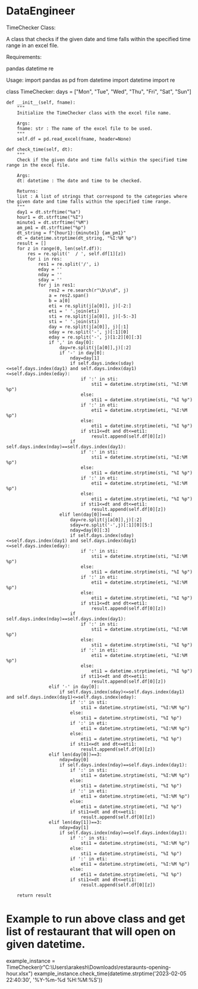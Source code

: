 # DataEngineer
TimeChecker Class:

A class that checks if the given date and time falls within the specified time range in an excel file.

Requirements:

pandas
datetime
re

Usage:
import pandas as pd
from datetime import datetime
import re

class TimeChecker:
    days = ["Mon", "Tue", "Wed", "Thu", "Fri", "Sat", "Sun"]

    def __init__(self, fname):
        """
        Initialize the TimeChecker class with the excel file name.
        
        Args:
        fname: str : The name of the excel file to be used.
        """
        self.df = pd.read_excel(fname, header=None)

    def check_time(self, dt):
        """
        Check if the given date and time falls within the specified time range in the excel file.
        
        Args:
        dt: datetime : The date and time to be checked.
        
        Returns:
        list : A list of strings that correspond to the categories where the given date and time falls within the specified time range.
        """
        day1 = dt.strftime("%a")
        hour1 = dt.strftime("%I")
        minute1 = dt.strftime("%M")
        am_pm1 = dt.strftime("%p")
        dt_string = f"{hour1}:{minute1} {am_pm1}"
        dt = datetime.strptime(dt_string, "%I:%M %p")
        result = []
        for z in range(0, len(self.df)):
            res = re.split('  / ', self.df[1][z])
            for i in res:
                res1 = re.split('/', i)
                eday = ''
                nday = ''
                sday = ''
                for j in res1:
                    res2 = re.search(r"\b\s\d", j)
                    a = res2.span()
                    b = a[0]
                    eti = re.split(j[a[0]], j)[-2:]
                    eti = ' '.join(eti)
                    sti = re.split(j[a[0]], j)[-5:-3]
                    sti = ' '.join(sti)
                    day = re.split(j[a[0]], j)[:1]
                    sday = re.split('-', j)[:1][0]
                    eday = re.split('-', j)[1:2][0][:3]
                    if ',' in day[0]:
                        day=re.split(j[a[0]],j)[:2]
                        if '-' in day[0]:
                            nday=day[1]
                            if self.days.index(sday)<=self.days.index(day1) and self.days.index(day1)<=self.days.index(eday):
                                if ':' in sti:
                                    sti1 = datetime.strptime(sti, "%I:%M %p")
                                else:
                                    sti1 = datetime.strptime(sti, "%I %p")
                                if ':' in eti:
                                    eti1 = datetime.strptime(eti, "%I:%M %p")
                                else:
                                    eti1 = datetime.strptime(eti, "%I %p")
                                if sti1<=dt and dt<=eti1:
                                    result.append(self.df[0][z])
                            if self.days.index(nday)==self.days.index(day1):
                                if ':' in sti:
                                    sti1 = datetime.strptime(sti, "%I:%M %p")
                                else:
                                    sti1 = datetime.strptime(sti, "%I %p")
                                if ':' in eti:
                                    eti1 = datetime.strptime(eti, "%I:%M %p")
                                else:
                                    eti1 = datetime.strptime(eti, "%I %p")
                                if sti1<=dt and dt<=eti1:
                                    result.append(self.df[0][z])
                        elif len(day[0])==4:
                            day=re.split(j[a[0]],j)[:2]
                            sday=re.split('-',j)[:1][0][5:]
                            nday=day[0][:3]
                            if self.days.index(sday)<=self.days.index(day1) and self.days.index(day1)<=self.days.index(eday):
                                if ':' in sti:
                                    sti1 = datetime.strptime(sti, "%I:%M %p")
                                else:
                                    sti1 = datetime.strptime(sti, "%I %p")
                                if ':' in eti:
                                    eti1 = datetime.strptime(eti, "%I:%M %p")
                                else:
                                    eti1 = datetime.strptime(eti, "%I %p")
                                if sti1<=dt and dt<=eti1:
                                    result.append(self.df[0][z])
                            if self.days.index(nday)==self.days.index(day1):
                                if ':' in sti:
                                    sti1 = datetime.strptime(sti, "%I:%M %p")
                                else:
                                    sti1 = datetime.strptime(sti, "%I %p")
                                if ':' in eti:
                                    eti1 = datetime.strptime(eti, "%I:%M %p")
                                else:
                                    eti1 = datetime.strptime(eti, "%I %p")
                                if sti1<=dt and dt<=eti1:
                                    result.append(self.df[0][z])
                    elif '-' in day[0]:
                        if self.days.index(sday)<=self.days.index(day1) and self.days.index(day1)<=self.days.index(eday):
                            if ':' in sti:
                                sti1 = datetime.strptime(sti, "%I:%M %p")
                            else:
                                sti1 = datetime.strptime(sti, "%I %p")
                            if ':' in eti:
                                eti1 = datetime.strptime(eti, "%I:%M %p")
                            else:
                                eti1 = datetime.strptime(eti, "%I %p")
                            if sti1<=dt and dt<=eti1:
                                result.append(self.df[0][z])
                    elif len(day[0])==3:
                        nday=day[0]
                        if self.days.index(nday)==self.days.index(day1):
                            if ':' in sti:
                                sti1 = datetime.strptime(sti, "%I:%M %p")
                            else:
                                sti1 = datetime.strptime(sti, "%I %p")
                            if ':' in eti:
                                eti1 = datetime.strptime(eti, "%I:%M %p")
                            else:
                                eti1 = datetime.strptime(eti, "%I %p")
                            if sti1<=dt and dt<=eti1:
                                result.append(self.df[0][z])
                    elif len(day[1])==3:
                        nday=day[1]
                        if self.days.index(nday)==self.days.index(day1):
                            if ':' in sti:
                                sti1 = datetime.strptime(sti, "%I:%M %p")
                            else:
                                sti1 = datetime.strptime(sti, "%I %p")
                            if ':' in eti:
                                eti1 = datetime.strptime(eti, "%I:%M %p")
                            else:
                                eti1 = datetime.strptime(eti, "%I %p")
                            if sti1<=dt and dt<=eti1:
                                result.append(self.df[0][z])

        return result

# Example to run above class and get list of restaurant that will open on given datetime.

example_instance = TimeChecker(r"C:\Users\arakesh\Downloads\restaraunts-opening-hour.xlsx")
example_instance.check_time(datetime.strptime('2023-02-05 22:40:30', '%Y-%m-%d %H:%M:%S'))

